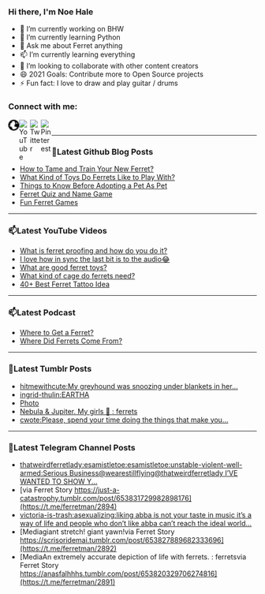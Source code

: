 ### Hi there, I'm Noe Hale

- 🔭 I’m currently working on BHW
- 🌱 I’m currently learning Python
- 💬 Ask me about Ferret anything
- 📫 I’m currently learning everything
- 🔭 I’m looking to collaborate with other content creators
- 😄 2021 Goals: Contribute more to Open Source projects
- ⚡ Fun fact: I love to draw and play guitar / drums

### Connect with me:

[<img align="left" alt="ferretvoice.com" width="22px" src="https://raw.githubusercontent.com/iconic/open-iconic/master/svg/globe.svg" />](https://ferretvoice.com)
[<img align="left" alt="YouTube" width="22px" src="https://cdn.jsdelivr.net/npm/simple-icons@v3/icons/youtube.svg" />](https://www.youtube.com/channel/UCk665XTfaMLVwFVWUmgnDiw)
[<img align="left" alt="Twitter" width="22px" src="https://cdn.jsdelivr.net/npm/simple-icons@v3/icons/twitter.svg" />](https://twitter.com/voiceferret)
[<img align="left" alt="Pinterest" width="22px" src="https://cdn.jsdelivr.net/npm/simple-icons@v3/icons/pinterest.svg" />](https://www.pinterest.com/voiceferret/)

<br />

---
### 🔭Latest Github Blog Posts
<!-- GITHUB:START -->
- [How to Tame and Train Your New Ferret?](http://noehale.github.io/how-to-tame-and-train-your-new-ferret/)
- [What Kind of Toys Do Ferrets Like to Play With?](http://noehale.github.io/what-kind-of-toys-do-ferrets-like-to-play-with/)
- [Things to Know Before Adopting a Pet As Pet](http://noehale.github.io/things-to-know-before-adopting-a-pet-as-pet/)
- [Ferret Quiz and Name Game](http://noehale.github.io/ferret-quiz/)
- [Fun Ferret Games](http://noehale.github.io/fun-ferret-games/)
<!-- GITHUB:END -->
---
### 📫Latest YouTube Videos

<!-- YOUTUBE:START -->
- [What is ferret proofing and how do you do it?](https://www.youtube.com/watch?v=81Syh_DJBQQ)
- [I love how in sync the last bit is to the audio😂](https://www.youtube.com/watch?v=WHBeGHwSlGY)
- [What are good ferret toys?](https://www.youtube.com/watch?v=tPxRilBzc0s)
- [What kind of cage do ferrets need?](https://www.youtube.com/watch?v=xzz6hC3sR5A)
- [40+ Best Ferret Tattoo Idea](https://www.youtube.com/watch?v=KIKqduR6Xcs)
<!-- YOUTUBE:END -->

---
### 📫Latest Podcast

<!-- PODCAST:START -->
- [Where to Get a Ferret?](https://anchor.fm/ferretvoice/episodes/Where-to-Get-a-Ferret-erurfu)
- [Where Did Ferrets Come From?](https://anchor.fm/ferretvoice/episodes/Where-Did-Ferrets-Come-From-eruq8g)
<!-- PODCAST:END -->
---
### 📝Latest Tumblr Posts

<!-- TUMBLR:START -->
- [hitmewithcute:My greyhound was snoozing under blankets in her...](https://come-forth-into-the-light.tumblr.com/post/653960023757733888)
- [ingrid-thulin:EARTHA](https://come-forth-into-the-light.tumblr.com/post/653914712451465216)
- [Photo](https://come-forth-into-the-light.tumblr.com/post/653892135573241856)
- [Nebula & Jupiter. My girls 💜 : ferrets](https://come-forth-into-the-light.tumblr.com/post/653869395159973888)
- [cwote:Please, spend your time doing the things that make you...](https://come-forth-into-the-light.tumblr.com/post/653824130314108928)
<!-- TUMBLR:END -->
---
### 📝Latest Telegram Channel Posts

<!-- TELEGRAM:START -->
- [thatweirdferretlady:esamistletoe:esamistletoe:unstable-violent-well-armed:Serious Business@wearestillflying@thatweirdferretlady I’VE WANTED TO SHOW Y...](https://t.me/ferretman/2895)
- [via Ferret Story https://just-a-catastrophy.tumblr.com/post/653831729982898176](https://t.me/ferretman/2894)
- [victoria-is-trash:asexualizing:liking abba is not your taste in music it’s a way of life and people who don’t like abba can’t reach the ideal world...](https://t.me/ferretman/2893)
- [Mediagiant stretch! giant yawn!via Ferret Story https://scrisoridemai.tumblr.com/post/653827889682333696](https://t.me/ferretman/2892)
- [MediaAn extremely accurate depiction of life with ferrets. : ferretsvia Ferret Story https://anasfalhhhs.tumblr.com/post/653820329706274816](https://t.me/ferretman/2891)
<!-- TELEGRAM:END -->
